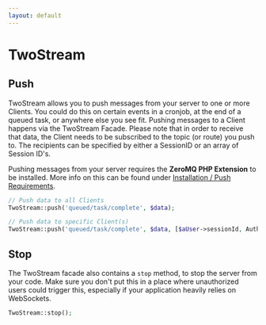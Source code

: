 ```yaml
---
layout: default
---
```


# TwoStream
<!-- [[TOC]] -->

## Push

TwoStream allows you to push messages from your server to one or more Clients. You could do this on certain events in a cronjob, at the end of a queued task, or anywhere else you see fit. Pushing messages to a Client happens via the TwoStream Facade. Please note that in order to receive that data, the Client needs to be subscribed to the topic (or route) you push to. The recipients can be specified by either a SessionID or an array of Session ID's.

Pushing messages from your server requires the **ZeroMQ PHP Extension** to be installed. More info on this can be found under [Installation / Push Requirements](http://twostream.cupoftea.io/docs/installation/#push-requirements).

```php
// Push data to all Clients
TwoStream::push('queued/task/complete', $data);

// Push data to specific Client(s)
TwoStream::push('queued/task/complete', $data, [$aUser->sessionId, Auth::user()]);
```

## Stop

The TwoStream facade also contains a `stop` method, to stop the server from your code. Make sure you don't put this in a place where unauthorized users could trigger this, especially if your application heavily relies on WebSockets.

```php
TwoStream::stop();
```
